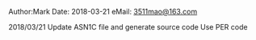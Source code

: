 Author:Mark
Date: 2018-03-21
eMail: 3511mao@163.com

2018/03/21
    Update ASN1C file and generate source code
    Use PER code
